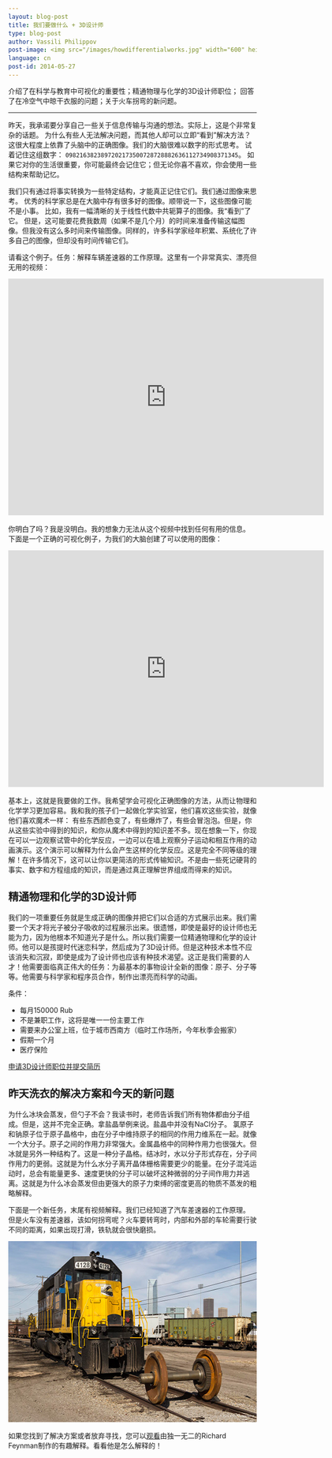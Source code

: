 ```yaml
---
layout: blog-post
title: 我们要做什么 + 3D设计师
type: blog-post
author: Vassili Philippov
post-image: <img src="/images/howdifferentialworks.jpg" width="600" height="400" alt="How differential works">
language: cn
post-id: 2014-05-27
---
```

介绍了在科学与教育中可视化的重要性；精通物理与化学的3D设计师职位； 
回答了在冷空气中晾干衣服的问题；关于火车拐弯的新问题。
<!-- more -->

---

昨天，我承诺要分享自己一些关于信息传输与沟通的想法。实际上，这是个非常复杂的话题。 为什么有些人无法解决问题，而其他人却可以立即“看到”解决方法？这很大程度上依靠了头脑中的正确图像。我们的大脑很难以数字的形式思考。 试着记住这组数字： <code>0982163823897202173500728728882636112734908371345</code>。 如果它对你的生活很重要，你可能最终会记住它；但无论你喜不喜欢，你会使用一些结构来帮助记忆。

我们只有通过将事实转换为一些特定结构，才能真正记住它们。我们通过图像来思考。 优秀的科学家总是在大脑中存有很多好的图像。顺带说一下，这些图像可能不是小事。 比如，我有一幅清晰的关于线性代数中共轭算子的图像。我“看到”了它。 但是，这可能要花费我数周（如果不是几个月）的时间来准备传输这幅图像。但我没有这么多时间来传输图像。同样的，许多科学家经年积累、系统化了许多自己的图像，但却没有时间传输它们。

请看这个例子。任务：解释车辆差速器的工作原理。这里有一个非常真实、漂亮但无用的视频：

<iframe width="640" height="480" src="http://www.youtube.com/embed/lN_xGRt_vVY?rel=0" frameborder="0" allowfullscreen></iframe>
<br/>

你明白了吗？我是没明白。我的想象力无法从这个视频中找到任何有用的信息。 
下面是一个正确的可视化例子，为我们的大脑创建了可以使用的图像：

<iframe width="640" height="480" src="http://www.youtube.com/embed/yYAw79386WI?rel=0&start=200" frameborder="0" allowfullscreen></iframe>
<br/>

基本上，这就是我要做的工作。我希望学会可视化正确图像的方法，从而让物理和化学学习更加容易。我和我的孩子们一起做化学实验室，他们喜欢这些实验，就像他们喜欢魔术一样： 有些东西颜色变了，有些爆炸了，有些会冒泡泡。但是，你从这些实验中得到的知识，和你从魔术中得到的知识差不多。现在想象一下，你现在可以一边观察试管中的化学反应，一边可以在墙上观察分子运动和相互作用的动画演示。这个演示可以解释为什么会产生这样的化学反应。这是完全不同等级的理解！在许多情况下，这可以让你以更简洁的形式传输知识。不是由一些死记硬背的事实、数字和方程组成的知识，而是通过真正理解世界组成而得来的知识。

## 精通物理和化学的3D设计师

我们的一项重要任务就是生成正确的图像并把它们以合适的方式展示出来。我们需要一个天才将光子被分子吸收的过程展示出来。很遗憾，即使是最好的设计师也无能为力，因为他根本不知道光子是什么。所以我们需要一位精通物理和化学的设计师。他可以是孩提时代迷恋科学，然后成为了3D设计师。但是这种技术本性不应该消失和沉寂，即使是成为了设计师也应该有种技术渴望。这正是我们需要的人才！他需要面临真正伟大的任务：为最基本的事物设计全新的图像：原子、分子等等。他需要与科学家和程序员合作，制作出漂亮而科学的动画。

条件：

* 每月150000 Rub
* 不是兼职工作，这将是唯一一份主要工作
* 需要来办公室上班，位于城市西南方（临时工作场所，今年秋季会搬家）
* 假期一个月
* 医疗保险

<a class="btn btn-primary btn-lg active" href="http://www.it-dominanta.ru/ru/resume_applications/new?vacancy_id=325" role="button">申请3D设计师职位并提交简历</a>

## 昨天洗衣的解决方案和今天的新问题

为什么冰块会蒸发，但勺子不会？我读书时，老师告诉我们所有物体都由分子组成。但是，这并不完全正确。拿盐晶举例来说。盐晶中并没有NaCl分子。 氯原子和钠原子位于原子晶格中，由在分子中维持原子的相同的作用力维系在一起。就像一个大分子。原子之间的作用力非常强大。金属晶格中的同种作用力也很强大。但冰就是另外一种结构了。这是一种分子晶格。结冰时，水以分子形式存在，分子间作用力的更弱。这就是为什么水分子离开晶体栅格需要更少的能量。在分子混沌运动时，总会有能量更多、速度更快的分子可以破坏这种微弱的分子间作用力并逃离。这就是为什么冰会蒸发但由更强大的原子力束缚的密度更高的物质不蒸发的粗略解释。

下面是一个新任务，末尾有视频解释。我们已经知道了汽车差速器的工作原理。 
但是火车没有差速器，该如何拐弯呢？火车要转弯时，内部和外部的车轮需要行驶不同的距离，如果出现打滑，铁轨就会很快磨损。

<a href="https://www.flickr.com/photos/katsrcool/12573192603"><img src="/images/trainwheels.jpg" width="600" height="367" alt="火车车轮"></a>

如果您找到了解决方案或者放弃寻找，您可以<a href="http://www.youtube.com/watch?v=y7h4OtFDnYE">观看</a>由独一无二的Richard Feynman制作的有趣解释。看看他是怎么解释的！